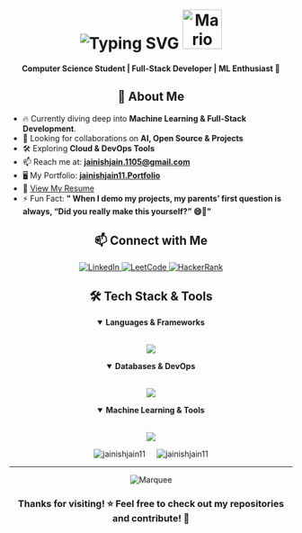 <h1 align="center">
  <img src="https://readme-typing-svg.demolab.com?font=Poppins&weight=600&size=32&pause=1000&color=61DAFB&center=true&vCenter=true&random=false&width=600&height=100&lines=Hi+%F0%9F%91%8B%2C+Jainish+here!" alt="Typing SVG" />
  <img alt="Mario Wave" src="https://emojis.slackmojis.com/emojis/images/1613942497/14160/mario_wave.gif?1613942497" width="70">
</h1>


<p align="center">
  <b>Computer Science Student | Full-Stack Developer | ML Enthusiast 🚀</b>
</p>

<div align="center">

## 🚀 About Me

</div>

- 🔥 Currently diving deep into **Machine Learning & Full-Stack Development**.
- 🤝 Looking for collaborations on **AI, Open Source & Projects**
- 🛠️ Exploring **Cloud & DevOps Tools**
- 📫 Reach me at: **jainishjain.1105@gmail.com**
- 🖥️ My Portfolio: **[jainishjain11.Portfolio](https://jainishjain11-portfolio.vercel.app/)**
- 📄 [View My Resume](https://drive.google.com/file/d/1nU6oyHpgsEflDqbsvb-HWtKAjqnAE6AM/view?usp=sharing)
- ⚡ Fun Fact: **" When I demo my projects, my parents’ first question is always, “Did you really make this yourself?” 😄📱"**

<div align="center">

## 📫 Connect with Me

</div>

<p align="center">
  <a href="https://www.linkedin.com/in/jainishjain11/" target="_blank">
    <img src="https://img.shields.io/badge/LinkedIn-0077B5?style=for-the-badge&logo=linkedin&logoColor=white" alt="LinkedIn"/>
  </a>

  <a href="https://leetcode.com/u/jainishjain11/" target="_blank">
    <img src="https://img.shields.io/badge/LeetCode-FFA116?style=for-the-badge&logo=leetcode&logoColor=black" alt="LeetCode"/>
  </a>

   <a href="https://www.hackerrank.com/profile/jj5748" target="_blank">
   <img src="https://img.shields.io/badge/HackerRank-2EC866?style=for-the-badge&logo=hackerrank&logoColor=white" alt="HackerRank"/>
  </a>
</p>

<div align="center">

## 🛠️ Tech Stack & Tools

</div>

<details open>
  <summary align="center"><b>Languages & Frameworks</b></summary>
  <br>
  <p align="center">
    <img src="https://skillicons.dev/icons?i=python,cpp,java,javascript,typescript,react,nextjs,nodejs,express,tailwind" />
  </p>
</details>

<details open>
  <summary align="center"><b>Databases & DevOps</b></summary>
  <br>
  <p align="center">
    <img src="https://skillicons.dev/icons?i=mysql,postgresql,mongodb,docker,aws,firebase,git,github,linux,bash" />
  </p>
</details>

<details open>
  <summary align="center"><b>Machine Learning & Tools</b></summary>
  <br>
  <p align="center">
    <img src="https://skillicons.dev/icons?i=tensorflow,pytorch,flask,figma,vscode,postman,graphql" />
  </p>
</details>

<div align="center" style="display: flex; justify-content: center; gap: 20px; flex-wrap: wrap;">
  <img src="https://github-readme-stats.vercel.app/api?username=jainishjain11&show_icons=true&locale=en" alt="jainishjain11" />
  <img src="https://github-readme-streak-stats.herokuapp.com/?user=jainishjain11&" alt="jainishjain11" />
</div>

<hr>

<div align="center">
  <img src="https://raw.githubusercontent.com/BrunnerLivio/brunnerlivio/master/images/marquee.svg" alt="Marquee" />
  <h3>Thanks for visiting! ⭐ Feel free to check out my repositories and contribute! 🚀</h3>
</div>


<!---
jainishjain11/jainishjain11 is a ✨ special ✨ repository because its `README.md` (this file) appears on your GitHub profile.
You can click the Preview link to take a look at your changes.
--->
